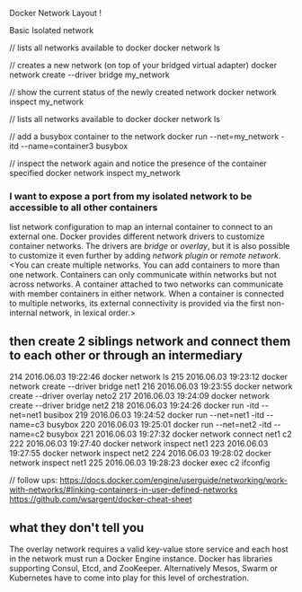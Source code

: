 Docker Network Layout !


Basic Isolated network

// lists all networks available to docker
docker network ls

// creates a new network (on top of your bridged virtual adapter)
docker network create --driver bridge my_network

// show the current status of the newly created network
docker network inspect my_network

// lists all networks available to docker
docker network ls

// add a busybox container to the network
docker run --net=my_network -itd --name=container3 busybox

// inspect the network again and notice the presence of the container specified
docker network inspect my_network


### I want to expose a port from my isolated network to be accessible to all other containers
list network configuration to map an internal container to connect to an external one.
Docker provides different network drivers to customize container networks. The drivers are _bridge_ or _overlay_, but it is also possible to customize it even further by adding _network plugin_ or _remote network_. <You can create multiple networks. You can add containers to more than one network. Containers can only communicate within networks but not across networks. A container attached to two networks can communicate with member containers in either network. When a container is connected to multiple networks, its external connectivity is provided via the first non-internal network, in lexical order.>


## then create 2 siblings network and connect them to each other or through an intermediary

214  2016.06.03 19:22:46 docker network ls
 215  2016.06.03 19:23:12 docker network create --driver bridge net1
 216  2016.06.03 19:23:55 docker network create --driver overlay neto2
 217  2016.06.03 19:24:09 docker network create --driver bridge net2
 218  2016.06.03 19:24:26 docker run -itd --net=net1 busibox
 219  2016.06.03 19:24:52 docker run --net=net1 -itd --name=c3 busybox
 220  2016.06.03 19:25:01 docker run --net=net2 -itd --name=c2 busybox
 221  2016.06.03 19:27:32 docker network connect net1 c2
 222  2016.06.03 19:27:40 docker network inspect net1
 223  2016.06.03 19:27:55 docker network inspect net2
 224  2016.06.03 19:28:02 docker network inspect net1
 225  2016.06.03 19:28:23 docker exec c2 ifconfig

// follow ups:
https://docs.docker.com/engine/userguide/networking/work-with-networks/#linking-containers-in-user-defined-networks
https://github.com/wsargent/docker-cheat-sheet


## what they don't tell you
 The overlay network requires a valid key-value store service and each host in the network must run a Docker Engine instance.
 Docker has libraries supporting Consul, Etcd, and ZooKeeper. Alternatively Mesos, Swarm or Kubernetes have to come into play for this level of orchestration.

